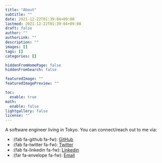 ```yaml
---
title: "About"
subtitle: ""
date: 2021-12-22T01:39:04+09:00
lastmod: 2021-12-22T01:39:04+09:00
draft: false
author: ""
authorLink: ""
description: ""
images: []
tags: []
categories: []

hiddenFromHomePage: false
hiddenFromSearch: false

featuredImage: ""
featuredImagePreview: ""

toc:
  enable: true
math:
  enable: false
lightgallery: false
license: ""
---
```


A software engineer living in Tokyo. You can connect/reach out to me via:

- :(fab fa-github fa-fw): [GitHub](https://github.com/linoscope)
- :(fab fa-twitter fa-fw): [Twitter](https://twitter.com/linoscope)
- :(fab fa-linkedin fa-fw): [Linkedin](https://linkedin.com/in/lin-oshitani-a256a813a)
- :(far fa-envelope fa-fw): [Email](mailto:linoshitani@gmail.com)
